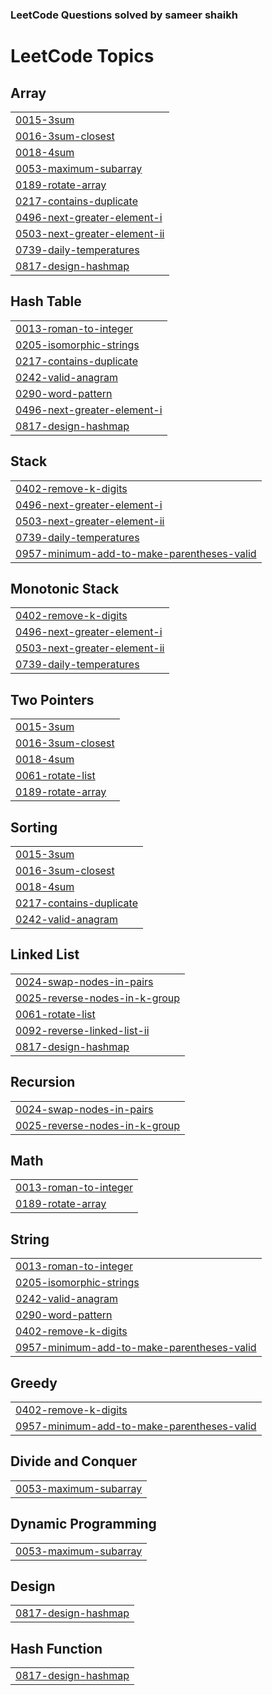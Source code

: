 ### LeetCode Questions solved by sameer shaikh
<!---LeetCode Topics Start-->
# LeetCode Topics
## Array
|  |
| ------- |
| [0015-3sum](https://github.com/Sameer377/LeetCode/tree/master/0015-3sum) |
| [0016-3sum-closest](https://github.com/Sameer377/LeetCode/tree/master/0016-3sum-closest) |
| [0018-4sum](https://github.com/Sameer377/LeetCode/tree/master/0018-4sum) |
| [0053-maximum-subarray](https://github.com/Sameer377/LeetCode/tree/master/0053-maximum-subarray) |
| [0189-rotate-array](https://github.com/Sameer377/LeetCode/tree/master/0189-rotate-array) |
| [0217-contains-duplicate](https://github.com/Sameer377/LeetCode/tree/master/0217-contains-duplicate) |
| [0496-next-greater-element-i](https://github.com/Sameer377/LeetCode/tree/master/0496-next-greater-element-i) |
| [0503-next-greater-element-ii](https://github.com/Sameer377/LeetCode/tree/master/0503-next-greater-element-ii) |
| [0739-daily-temperatures](https://github.com/Sameer377/LeetCode/tree/master/0739-daily-temperatures) |
| [0817-design-hashmap](https://github.com/Sameer377/LeetCode/tree/master/0817-design-hashmap) |
## Hash Table
|  |
| ------- |
| [0013-roman-to-integer](https://github.com/Sameer377/LeetCode/tree/master/0013-roman-to-integer) |
| [0205-isomorphic-strings](https://github.com/Sameer377/LeetCode/tree/master/0205-isomorphic-strings) |
| [0217-contains-duplicate](https://github.com/Sameer377/LeetCode/tree/master/0217-contains-duplicate) |
| [0242-valid-anagram](https://github.com/Sameer377/LeetCode/tree/master/0242-valid-anagram) |
| [0290-word-pattern](https://github.com/Sameer377/LeetCode/tree/master/0290-word-pattern) |
| [0496-next-greater-element-i](https://github.com/Sameer377/LeetCode/tree/master/0496-next-greater-element-i) |
| [0817-design-hashmap](https://github.com/Sameer377/LeetCode/tree/master/0817-design-hashmap) |
## Stack
|  |
| ------- |
| [0402-remove-k-digits](https://github.com/Sameer377/LeetCode/tree/master/0402-remove-k-digits) |
| [0496-next-greater-element-i](https://github.com/Sameer377/LeetCode/tree/master/0496-next-greater-element-i) |
| [0503-next-greater-element-ii](https://github.com/Sameer377/LeetCode/tree/master/0503-next-greater-element-ii) |
| [0739-daily-temperatures](https://github.com/Sameer377/LeetCode/tree/master/0739-daily-temperatures) |
| [0957-minimum-add-to-make-parentheses-valid](https://github.com/Sameer377/LeetCode/tree/master/0957-minimum-add-to-make-parentheses-valid) |
## Monotonic Stack
|  |
| ------- |
| [0402-remove-k-digits](https://github.com/Sameer377/LeetCode/tree/master/0402-remove-k-digits) |
| [0496-next-greater-element-i](https://github.com/Sameer377/LeetCode/tree/master/0496-next-greater-element-i) |
| [0503-next-greater-element-ii](https://github.com/Sameer377/LeetCode/tree/master/0503-next-greater-element-ii) |
| [0739-daily-temperatures](https://github.com/Sameer377/LeetCode/tree/master/0739-daily-temperatures) |
## Two Pointers
|  |
| ------- |
| [0015-3sum](https://github.com/Sameer377/LeetCode/tree/master/0015-3sum) |
| [0016-3sum-closest](https://github.com/Sameer377/LeetCode/tree/master/0016-3sum-closest) |
| [0018-4sum](https://github.com/Sameer377/LeetCode/tree/master/0018-4sum) |
| [0061-rotate-list](https://github.com/Sameer377/LeetCode/tree/master/0061-rotate-list) |
| [0189-rotate-array](https://github.com/Sameer377/LeetCode/tree/master/0189-rotate-array) |
## Sorting
|  |
| ------- |
| [0015-3sum](https://github.com/Sameer377/LeetCode/tree/master/0015-3sum) |
| [0016-3sum-closest](https://github.com/Sameer377/LeetCode/tree/master/0016-3sum-closest) |
| [0018-4sum](https://github.com/Sameer377/LeetCode/tree/master/0018-4sum) |
| [0217-contains-duplicate](https://github.com/Sameer377/LeetCode/tree/master/0217-contains-duplicate) |
| [0242-valid-anagram](https://github.com/Sameer377/LeetCode/tree/master/0242-valid-anagram) |
## Linked List
|  |
| ------- |
| [0024-swap-nodes-in-pairs](https://github.com/Sameer377/LeetCode/tree/master/0024-swap-nodes-in-pairs) |
| [0025-reverse-nodes-in-k-group](https://github.com/Sameer377/LeetCode/tree/master/0025-reverse-nodes-in-k-group) |
| [0061-rotate-list](https://github.com/Sameer377/LeetCode/tree/master/0061-rotate-list) |
| [0092-reverse-linked-list-ii](https://github.com/Sameer377/LeetCode/tree/master/0092-reverse-linked-list-ii) |
| [0817-design-hashmap](https://github.com/Sameer377/LeetCode/tree/master/0817-design-hashmap) |
## Recursion
|  |
| ------- |
| [0024-swap-nodes-in-pairs](https://github.com/Sameer377/LeetCode/tree/master/0024-swap-nodes-in-pairs) |
| [0025-reverse-nodes-in-k-group](https://github.com/Sameer377/LeetCode/tree/master/0025-reverse-nodes-in-k-group) |
## Math
|  |
| ------- |
| [0013-roman-to-integer](https://github.com/Sameer377/LeetCode/tree/master/0013-roman-to-integer) |
| [0189-rotate-array](https://github.com/Sameer377/LeetCode/tree/master/0189-rotate-array) |
## String
|  |
| ------- |
| [0013-roman-to-integer](https://github.com/Sameer377/LeetCode/tree/master/0013-roman-to-integer) |
| [0205-isomorphic-strings](https://github.com/Sameer377/LeetCode/tree/master/0205-isomorphic-strings) |
| [0242-valid-anagram](https://github.com/Sameer377/LeetCode/tree/master/0242-valid-anagram) |
| [0290-word-pattern](https://github.com/Sameer377/LeetCode/tree/master/0290-word-pattern) |
| [0402-remove-k-digits](https://github.com/Sameer377/LeetCode/tree/master/0402-remove-k-digits) |
| [0957-minimum-add-to-make-parentheses-valid](https://github.com/Sameer377/LeetCode/tree/master/0957-minimum-add-to-make-parentheses-valid) |
## Greedy
|  |
| ------- |
| [0402-remove-k-digits](https://github.com/Sameer377/LeetCode/tree/master/0402-remove-k-digits) |
| [0957-minimum-add-to-make-parentheses-valid](https://github.com/Sameer377/LeetCode/tree/master/0957-minimum-add-to-make-parentheses-valid) |
## Divide and Conquer
|  |
| ------- |
| [0053-maximum-subarray](https://github.com/Sameer377/LeetCode/tree/master/0053-maximum-subarray) |
## Dynamic Programming
|  |
| ------- |
| [0053-maximum-subarray](https://github.com/Sameer377/LeetCode/tree/master/0053-maximum-subarray) |
## Design
|  |
| ------- |
| [0817-design-hashmap](https://github.com/Sameer377/LeetCode/tree/master/0817-design-hashmap) |
## Hash Function
|  |
| ------- |
| [0817-design-hashmap](https://github.com/Sameer377/LeetCode/tree/master/0817-design-hashmap) |
<!---LeetCode Topics End-->
